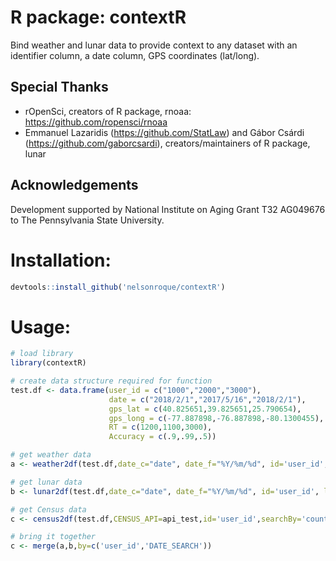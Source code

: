 # R package: contextR
Bind weather and lunar data to provide context to any dataset with an identifier column, a date column, GPS coordinates (lat/long).

## Special Thanks
- rOpenSci, creators of R package, rnoaa: https://github.com/ropensci/rnoaa
- Emmanuel Lazaridis (https://github.com/StatLaw) and Gábor Csárdi (https://github.com/gaborcsardi), creators/maintainers of R package, lunar

## Acknowledgements

Development supported by National Institute on Aging Grant T32 AG049676 to The Pennsylvania State University. 

# Installation:
```r
devtools::install_github('nelsonroque/contextR')

```

# Usage:

```r
# load library
library(contextR)

# create data structure required for function
test.df <- data.frame(user_id = c("1000","2000","3000"),
                      date = c("2018/2/1","2017/5/16","2018/2/1"),
                      gps_lat = c(40.825651,39.825651,25.790654),
                      gps_long = c(-77.887898,-76.887898,-80.1300455),
                      RT = c(1200,1100,3000),
                      Accuracy = c(.9,.99,.5))

# get weather data
a <- weather2df(test.df,date_c="date", date_f="%Y/%m/%d", id='user_id', lat='gps_lat', long='gps_long', radius=5, clean=F)

# get lunar data
b <- lunar2df(test.df,date_c="date", date_f="%Y/%m/%d", id='user_id', lat='gps_lat', long='gps_long')

# get Census data
c <- census2df(test.df,CENSUS_API=api_test,id='user_id',searchBy='county',searchTarget='PA')

# bring it together
c <- merge(a,b,by=c('user_id','DATE_SEARCH'))